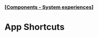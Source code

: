 ### [[Components - System experiences](./translated-human-interface-guidelines-markdown/components/system-experiences.md)]  
  
# **App Shortcuts**  

